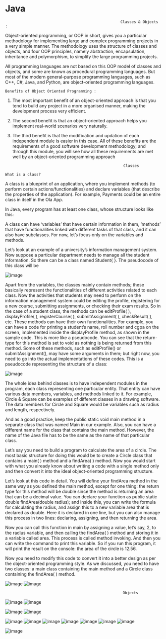 # Java
                                                        Classes & Objects :

Object-oriented programming, or OOP in short, gives you a particular methodology for implementing large and 
complex programming projects in a very simple manner. The methodology uses the structure of classes and objects, 
and four OOP principles, namely abstraction, encapsulation, inheritance and polymorphism, to simplify the large 
programming projects.

All programming languages are not based on this OOP model of classes and objects, and some are known 
as procedural programming languages. But most of the modern general-purpose programming languages, 
such as C++, C#, Java, and Python, are object-oriented programming languages. 

`Benefits of Object Oriented Programming :`
1. The most important benefit of an object-oriented approach is that you tend to build any project in a more 
organised manner, making the development process very efficient.
2. The second benefit is that an object-oriented approach helps you implement real-world scenarios very 
naturally.
3. The third benefit is that the modification and updation of each independent module is easier in this case.
All of these benefits are the requirements of a good software development methodology; and through this module, 
you will see how all these requirements are met well by an object-oriented programming approach

                                                         Classes

`What is a class?`

A class is a blueprint of an application, where you implement methods (to perform certain actions/functionalities) 
and declare variables (that describe the properties of the application). For example, Payments could be an entire 
class in itself in the Ola App.

In Java, every program has at least one class, whose structure looks like this:

A class can have ‘variables’ that have certain information in them, ‘methods’ that have functionalities 
linked with different tasks of that class, and it can also have subclasses. For now, let’s focus only on the 
variables and methods. 

Let’s look at an example of a university’s information management system. Now suppose a particular 
department needs to manage all the student information. So there can be a class named Student{ }. The 
pseudocode of this class will be

![image](https://user-images.githubusercontent.com/99068989/160252323-a95325fe-064f-40c9-95f5-4d06b7b638e1.png)




Apart from the variables, the classes mainly contain methods; these basically represent the functionalities 
of different activities related to each class. Now the activities that students may need to perform on the information management system could be editing the profile, registering for a new course, submitting 
assignments, or checking their exam results. So in the case of a student class, the methods can be 
editProfile( ), displayProfile( ), registerCourse( ), submitAssignment( ), checkResult( ), etc. These methods 
can have their own functionalities. For example, you can have a code for printing a student’s name, roll 
number and cgpa on the screen, implemented inside the displayProfile method, as shown in the sample 
code. This is more like a pseudocode. You can see that the return-type for this method is set to void as 
nothing is being returned from this method. Some of these methods, such as editProfile() or 
submitAssignment(), may have some arguments in them; but right now, you need to go into the actual 
implementations of these codes. This is a pseudocode representing the structure of a class:  

![image](https://user-images.githubusercontent.com/99068989/160252306-4db56207-858d-4526-b2c1-315458c796b5.png)

The whole idea behind classes is to have independent modules in the program, each class representing 
one particular entity. That entity can have various data members, variables, and methods linked to it. For 
example, Circle & Square can be examples of different classes in a drawing software. The data members for 
Circle and Square would be variables such as radius and length, respectively.

And as a good practice, keep the public static void main method in a separate class that was named Main
in our example. Also, you can have a different name for the class that contains the main method. However, 
the name of the Java file has to be the same as the name of that particular class.

Let’s say you need to build a program to calculate the area of a circle. The most basic structure for doing this would 
be to create a Circle class that contains a main( ) method and a findArea( ) method. Now you would start with what 
you already know about writing a code with a single method only and then convert it into the ideal object-oriented 
programming structure.

Let’s look at this code in detail. You will define your findArea method in the same way as you defined the 
main method, except for one thing: the return type for this method will be double since the method is 
returning an area that can be a decimal value. You can declare your function as public static double 
findArea(double radius); and inside this, you can write the formula for calculating the radius, and assign 
this to a new variable area that is declared as double. Here it is declared in one line, but you can also 
manage this process in two lines: declaring, assigning, and then returning the area. 

Now you can call this function in main by assigning a value, let’s say, 2, to the radius variable, and then 
calling the findArea( ) method and storing it in a variable called area. This process is called method 
invoking. And then you can write the command to print this variable. So if you run this program, it will print 
the result on the console: the area of the circle is 12.56.

Now you need to modify this code to convert it into a better design as per the object-oriented 
programming style. As we discussed, you need to have two classes: a main class containing the main 
method and a Circle class containing the findArea( ) method.

![image](https://user-images.githubusercontent.com/99068989/160252382-00d91513-b14f-45c6-aa55-5b237eaf0d42.png)
![image](https://user-images.githubusercontent.com/99068989/160252398-7d9bc43c-1fc3-4296-979a-d94a67f559d9.png)

                                                         Objects
                                                         
![image](https://user-images.githubusercontent.com/99068989/160252483-01087078-f8a1-4dcb-ae9b-4ab0ea059c5c.png)
![image](https://user-images.githubusercontent.com/99068989/160252496-c51c8f2a-a7d0-4d91-a981-b1ddcdffe1de.png)

![image](https://user-images.githubusercontent.com/99068989/160252534-6256e7b6-5639-4ffd-bdc4-d8a195a626e8.png)
![image](https://user-images.githubusercontent.com/99068989/160252542-708f8db8-02ca-4b67-8804-1a899b2ca1d6.png)

![image](https://user-images.githubusercontent.com/99068989/160252548-88e6d50a-c772-45fc-821e-f9eb64b4a5a7.png)
![image](https://user-images.githubusercontent.com/99068989/160252554-69151164-6609-4b45-acfd-d6918afb9f24.png)
![image](https://user-images.githubusercontent.com/99068989/160252606-b5de670d-c17a-4453-b76c-49be9bd0fb4a.png)
![image](https://user-images.githubusercontent.com/99068989/160252614-2050cc41-270f-486c-a26b-e74ab031a6ce.png)
![image](https://user-images.githubusercontent.com/99068989/160252628-42594fc3-f303-441e-9c4c-59216935d64d.png)
![image](https://user-images.githubusercontent.com/99068989/160252646-2bfbbcbc-e264-40ee-9103-389816d54590.png)
![image](https://user-images.githubusercontent.com/99068989/160252655-c8d7b6d0-24d7-4db9-a802-c572e81904ee.png)

![image](https://user-images.githubusercontent.com/109607449/188863221-eeeaf6be-22f5-471e-aa59-46349b9714c6.png)










                                                         


